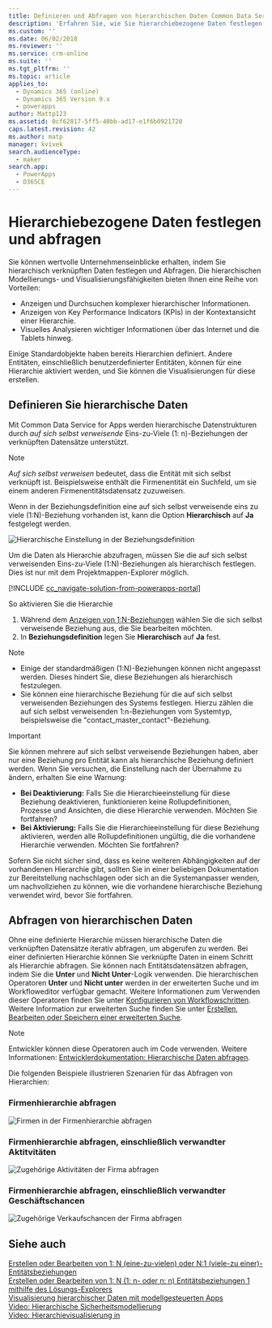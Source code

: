 ```yaml
---
title: Definieren und Abfragen von hierarchischen Daten Common Data Service for Apps | MicrosoftDocs
description: 'Erfahren Sie, wie Sie hierarchiebezogene Daten festlegen und abfragen'
ms.custom: ''
ms.date: 06/02/2018
ms.reviewer: ''
ms.service: crm-online
ms.suite: ''
ms.tgt_pltfrm: ''
ms.topic: article
applies_to:
  - Dynamics 365 (online)
  - Dynamics 365 Version 9.x
  - powerapps
author: Mattp123
ms.assetid: 0cf62817-5ff5-40bb-ad17-e1f6b0921720
caps.latest.revision: 42
ms.author: matp
manager: kvivek
search.audienceType:
  - maker
search.app:
  - PowerApps
  - D365CE
---
```

# <a name="define-and-query-hierarchically-related-data"></a>Hierarchiebezogene Daten festlegen und abfragen

Sie können wertvolle Unternehmenseinblicke erhalten, indem Sie hierarchisch verknüpften Daten festlegen und Abfragen. Die hierarchischen Modellierungs- und Visualisierungsfähigkeiten bieten Ihnen eine Reihe von Vorteilen:  
  
- Anzeigen und Durchsuchen komplexer hierarchischer Informationen.  
- Anzeigen von Key Performance Indicators (KPIs) in der Kontextansicht einer Hierarchie.  
- Visuelles Analysieren wichtiger Informationen über das Internet und die Tablets hinweg.  
  
Einige Standardobjekte haben bereits Hierarchien definiert. Andere Entitäten, einschließlich benutzerdefinierter Entitäten, können für eine Hierarchie aktiviert werden, und Sie können die Visualisierungen für diese erstellen. 

## <a name="define-hierarchical-data"></a>Definieren Sie hierarchische Daten

Mit Common Data Service for Apps werden hierarchische Datenstrukturen durch *auf sich selbst verweisende* Eins-zu-Viele (1: n)-Beziehungen der verknüpften Datensätze unterstützt. 

> [!NOTE]
> *Auf sich selbst verweisen* bedeutet, dass die Entität mit sich selbst verknüpft ist. Beispielsweise enthält die Firmenentität ein Suchfeld, um sie einem anderen Firmenentitätsdatensatz zuzuweisen.

Wenn in der Beziehungsdefinition eine auf sich selbst verweisende eins zu viele (1:N)-Beziehung vorhanden ist, kann die Option **Hierarchisch** auf **Ja** festgelegt werden.

![Hierarchische Einstellung in der Beziehungsdefinition](media/self-referential-relationship-car-solution-explorer.png)

Um die Daten als Hierarchie abzufragen, müssen Sie die auf sich selbst verweisenden Eins-zu-Viele (1:N)-Beziehungen als hierarchisch festlegen. Dies ist nur mit dem Projektmappen-Explorer möglich.

[!INCLUDE [cc_navigate-solution-from-powerapps-portal](../../includes/cc_navigate-solution-from-powerapps-portal.md)]

So aktivieren Sie die Hierarchie  
  
1. Während dem [Anzeigen von 1:N-Beziehungen](create-edit-1n-relationships-solution-explorer.md#view-entity-relationships) wählen Sie die sich selbst verweisende Beziehung aus, die Sie bearbeiten möchten.
2. In **Beziehungsdefinition** legen Sie **Hierarchisch** auf **Ja** fest.  
  
> [!NOTE]
> - Einige der standardmäßigen (1:N)-Beziehungen können nicht angepasst werden. Dieses hindert Sie, diese Beziehungen als hierarchisch festzulegen.  
> - Sie können eine hierarchische Beziehung für die auf sich selbst verweisenden Beziehungen des Systems festlegen. Hierzu zählen die auf sich selbst verweisenden 1:n-Beziehungen vom Systemtyp, beispielsweise die "contact_master_contact"-Beziehung.  

> [!IMPORTANT]
> Sie können mehrere auf sich selbst verweisende Beziehungen haben, aber nur eine Beziehung pro Entität kann als hierarchische Beziehung definiert werden. Wenn Sie versuchen, die Einstellung nach der Übernahme zu ändern, erhalten Sie eine Warnung:
>
> - **Bei Deaktivierung:** Falls Sie die Hierarchieeinstellung für diese Beziehung deaktivieren, funktionieren keine Rollupdefinitionen, Prozesse und Ansichten, die diese Hierarchie verwenden. Möchten Sie fortfahren? 
> - **Bei Aktivierung:** Falls Sie die Hierarchieeinstellung für diese Beziehung aktivieren, werden alle Rollupdefinitionen ungültig, die die vorhandene Hierarchie verwenden. Möchten Sie fortfahren?
>
> Sofern Sie nicht sicher sind, dass es keine weiteren Abhängigkeiten auf der vorhandenen Hierarchie gibt, sollten Sie in einer beliebigen Dokumentation zur Bereitstellung nachschlagen oder sich an die Systemanpasser wenden, um nachvollziehen zu können, wie die vorhandene hierarchische Beziehung verwendet wird, bevor Sie fortfahren.

<a name="BKMK_Querydata"></a> 
  
## <a name="query-hierarchical-data"></a>Abfragen von hierarchischen Daten  

Ohne eine definierte Hierarchie müssen hierarchische Daten die verknüpften Datensätze iterativ abfragen, um abgerufen zu werden. Bei einer definierten Hierarchie können Sie verknüpfte Daten in einem Schritt als Hierarchie abfragen. Sie können nach Entitätsdatensätzen abfragen, indem Sie die **Unter** und **Nicht Unter**-Logik verwenden. Die hierarchischen Operatoren **Unter** und **Nicht unter** werden in der erweiterten Suche und im Workfloweditor verfügbar gemacht. Weitere Informationen zum Verwenden dieser Operatoren finden Sie unter [Konfigurieren von Workflowschritten](/flow/configure-workflow-steps#setting-conditions-for-workflow-actions). Weitere Information zur erweiterten Suche finden Sie unter [Erstellen, Bearbeiten oder Speichern einer erweiterten Suche](https://docs.microsoft.com/dynamics365/customer-engagement/basics/save-advanced-find-search).  

> [!NOTE]
> Entwickler können diese Operatoren auch im Code verwenden. Weitere Informationen: [Entwicklerdokumentation: Hierarchische Daten abfragen](/dynamics365/customer-engagement/developer/org-service/query-hierarchical-data).
  
Die folgenden Beispiele illustrieren Szenarien für das Abfragen von Hierarchien:  
  
### <a name="query-account-hierarchy"></a>Firmenhierarchie abfragen  
  
![Firmen in der Firmenhierarchie abfragen](media/query-accounts.png)  
  
### <a name="query-account-hierarchy-including-related-activities"></a>Firmenhierarchie abfragen, einschließlich verwandter Aktitvitäten  
  
![Zugehörige Aktivitäten der Firma abfragen](media/query-account-related-activities.png)  
  
###  <a name="query-account-hierarchy-including-related-opportunities"></a>Firmenhierarchie abfragen, einschließlich verwandter Geschäftschancen  
  
![Zugehörige Verkaufschancen der Firma abfragen](media/query-account-related-opportunities.png)  
  
## <a name="see-also"></a>Siehe auch 
[Erstellen oder Bearbeiten von 1: N (eine-zu-vielen) oder N:1 (viele-zu einer)-Entitätsbeziehungen](create-edit-1n-relationships.md)<br />
[Erstellen oder Bearbeiten von 1: N (1: n- oder n: n) Entitätsbeziehungen 1 mithilfe des Lösungs-Explorers](create-edit-1n-relationships-solution-explorer.md)<br />
[Visualisierung hierarchischer Daten mit modellgesteuerten Apps](visualize-hierarchical-data.md)<br />
[Video: Hierarchische Sicherheitsmodellierung](http://www.youtube.com/watch?v=kx5So32DrCo&index=10&list=PLC3591A8FE4ADBE07)<br />
[Video: Hierarchievisualisierung in](http://www.youtube.com/watch?v=_dGBE6icLNw&index=9&list=PLC3591A8FE4ADBE07)
